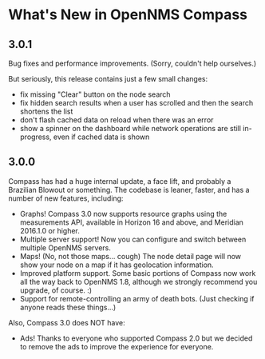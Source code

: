 What's New in OpenNMS Compass
=============================

3.0.1
-----

Bug fixes and performance improvements.  (Sorry, couldn't help ourselves.)

But seriously, this release contains just a few small changes:
* fix missing "Clear" button on the node search
* fix hidden search results when a user has scrolled and then the search shortens the list
* don't flash cached data on reload when there was an error
* show a spinner on the dashboard while network operations are still in-progress, even if cached data is shown

3.0.0
-----

Compass has had a huge internal update, a face lift, and probably a Brazilian Blowout or something.  The codebase is leaner, faster, and has a number of new features, including:

* Graphs!  Compass 3.0 now supports resource graphs using the measurements API, available in Horizon 16 and above, and Meridian 2016.1.0 or higher.
* Multiple server support!  Now you can configure and switch between multiple OpenNMS servers.
* Maps!  (No, not those maps... cough)  The node detail page will now show your node on a map if it has geolocation information.
* Improved platform support.  Some basic portions of Compass now work all the way back to OpenNMS 1.8, although we strongly recommend you upgrade, of course.  :)
* Support for remote-controlling an army of death bots.  (Just checking if anyone reads these things...)

Also, Compass 3.0 does NOT have:

* Ads!  Thanks to everyone who supported Compass 2.0 but we decided to remove the ads to improve the experience for everyone.

